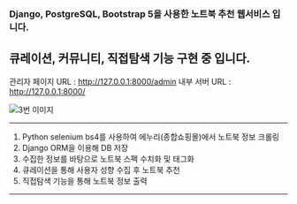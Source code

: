 ### Django, PostgreSQL, Bootstrap 5을 사용한 노트북 추천 웹서비스 입니다.
## 큐레이션, 커뮤니티, 직접탐색 기능 구현 중 입니다.

관리자 페이지 URL : http://127.0.0.1:8000/admin
    내부 서버 URL : http://127.0.0.1:8000/

![3번 이미지](https://user-images.githubusercontent.com/65838532/188205727-b45a8859-a47e-4b3e-833d-93be8f255fa3.png)

***
1. Python selenium bs4를 사용하여 에누리(종합쇼핑몰)에서 노트북 정보 크롤링
2. Django ORM을 이용해 DB 저장
3. 수집한 정보를 바탕으로 노트북 스펙 수치화 및 태그화
4. 큐레이션을 통해 사용자 성향 수집 후 노트북 추천
5. 직접탐색 기능을 통해 노트북 정보 출력
***
